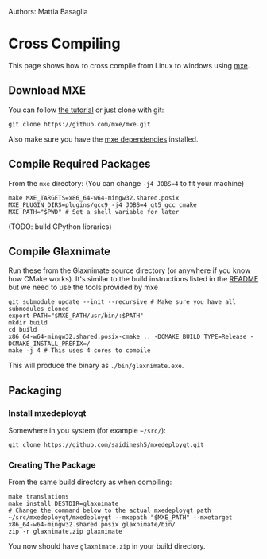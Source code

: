 Authors: Mattia Basaglia

# Cross Compiling

This page shows how to cross compile from Linux to windows using [mxe](https://mxe.cc/).

## Download MXE

You can follow [the tutorial](https://mxe.cc/#tutorial) or just clone with git:

    git clone https://github.com/mxe/mxe.git

Also make sure you have the [mxe dependencies](https://mxe.cc/#requirements) installed.

## Compile Required Packages

From the `mxe` directory: (You can change `-j4 JOBS=4` to fit your machine)

    make MXE_TARGETS=x86_64-w64-mingw32.shared.posix MXE_PLUGIN_DIRS=plugins/gcc9 -j4 JOBS=4 qt5 gcc cmake
    MXE_PATH="$PWD" # Set a shell variable for later

(TODO: build CPython libraries)

## Compile Glaxnimate

Run these from the Glaxnimate source directory (or anywhere if you know how CMake works).
It's similar to the build instructions listed in the [README](read_me.md#building)
but we need to use the tools provided by mxe

    git submodule update --init --recursive # Make sure you have all submodules cloned
    export PATH="$MXE_PATH/usr/bin/:$PATH"
    mkdir build
    cd build
    x86_64-w64-mingw32.shared.posix-cmake .. -DCMAKE_BUILD_TYPE=Release -DCMAKE_INSTALL_PREFIX=/
    make -j 4 # This uses 4 cores to compile

This will produce the binary as `./bin/glaxnimate.exe`.


## Packaging

### Install mxedeployqt

Somewhere in you system (for example `~/src/`):

    git clone https://github.com/saidinesh5/mxedeployqt.git

### Creating The Package

From the same build directory as when compiling:

    make translations
    make install DESTDIR=glaxnimate
    # Change the command below to the actual mxedeployqt path
    ~/src/mxedeployqt/mxedeployqt --mxepath "$MXE_PATH" --mxetarget x86_64-w64-mingw32.shared.posix glaxnimate/bin/
    zip -r glaxnimate.zip glaxnimate

You now should have `glaxnimate.zip` in your build directory.
